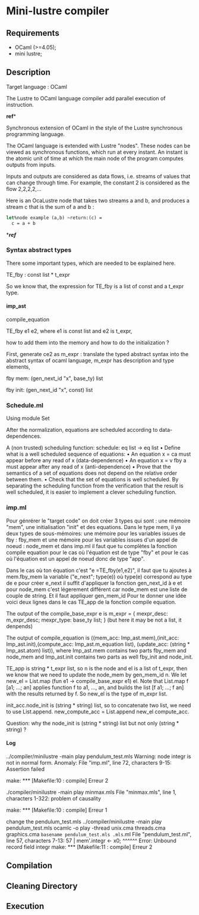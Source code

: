 # Mini-lustre compiler

## Requirements

- OCaml (>=4.05);
- mini lustre;

## Description

Target language : OCaml

The Lustre to OCaml language compiler add parallel execution of instruction.

********ref*********

Synchronous extension of OCaml in the style of the Lustre synchronous programming language.

The OCaml language is extended with Lustre "nodes". These nodes can be viewed as synchronous functions,
which run at every instant. An instant is the atomic unit of time at which the main node of the program computes outputs from inputs.

Inputs and outputs are considered as data flows, i.e. streams of values that can change through time. For example, the constant 2 is considered as the flow 2,2,2,2,...

Here is an OcaLustre node that takes two streams a and b, and produces a stream c that is the sum of a and b :

```ocaml
let%node example (a,b) ~return:(c) =
  c = a + b
```

********ref*******


### Syntax abstract types

There some important types, which are needed to be explained here.

TE_fby : const list * t_expr

So we know that, the expression for TE_fby is a list of const and a t_expr type.


#### imp_ast



compile_equation

TE_fby e1 e2, where e1 is const list and e2 is t_expr, 

how to add them into the memory and how to do the initialization ?

First, generate ce2 as m_expr : translate the typed abstract syntax into the abstract syntax of ocaml language, m_expr has description and type elements, 

fby mem: (gen_next_id "x", base_ty) list 

fby init: (gen_next_id "x", const) list


### Schedule.ml

Using module Set

After the normalization, equations are scheduled according to data-dependences.

A (non trusted) scheduling function:
schedule: eq list →  eq list
• Define what is a well scheduled sequence of equations:
• An equation x = ca must appear before any read of x (data-dependence)
• An equation x = v fby a must appear after any read of x (anti-dependence)
• Prove that the semantics of a set of equations does not depend on the relative order between them.
• Check that the set of equations is well scheduled.
By separating the scheduling function from the verification that the result is well scheduled, it is easier to implement a clever scheduling function.

### imp.ml

Pour génrérer le "target code" on doit créer 3 types qui sont : une mémoire "mem", une initialisation "init" et des equations. Dans le type mem, il ya deux types de sous-mémoires: une mémoire pour les variables issues de fby : fby_mem et une mémoire pour les variables issues d'un appel de noeud : node_mem et dans imp.ml il faut que tu complètes la fonction compile equation pour le cas où l'équation est de type "fby" et pour le cas où l'équation est un appel de noeud donc de type "app".

Dans le cas où ton équation c'est "e =TE_fby(e1,e2)", il faut que tu ajoutes à mem.fby_mem la variable ("e_next"; type(e)) où type(e) correspond au type de e pour créer e_next il suffit d'appliquer la fonction gen_next_id à e et pour node_mem c'est légerement différent car node_mem est une liste de couple de string. Et il faut appliquer gen_mem_id Pour te donner une idée voici deux lignes dans le cas TE_app de la fonction compile equation.


The output of the compile_base_expr e is m_expr = { mexpr_desc: m_expr_desc; mexpr_type: base_ty list; } (but here it may be not a list, it denpends)

The output of compile_equation is ((mem_acc: Imp_ast.mem),(init_acc: Imp_ast.init),(compute_acc: Imp_ast.m_equation list), (update_acc: (string * Imp_ast.atom) list)), where Imp_ast.mem contains two parts fby_mem and node_mem and Imp_ast.init contains two parts as well fby_init and node_init. 


TE_app is string * t_expr list, so n is the node and el is a list of t_expr, then we know that we need to update the node_mem by gen_mem_id n. We let new_el = List.map (fun e1 -> compile_base_expr e1) el. Note that List.map f [a1; ...; an] applies function f to a1, ..., an, and builds the list [f a1; ...; f an] with the results returned by f. So new_el is the type of m_expr list.

init_acc.node_init is (string * string) list, so to concatenate two list, we need to use List.append. new_compute_acc = List.append new_el compute_acc.

Question: why the node_init is (string * string) list but not only (string * string) ?



#### Log


../compiler/minilustre -main play pendulum_test.mls
Warning: node integr is not in normal form.
Anomaly: File "imp.ml", line 72, characters 9-15: Assertion failed

make: *** [Makefile:10 : compile] Erreur 2


./compiler/minilustre -main play minmax.mls
File "minmax.mls", line 1, characters 1-322:
problem of causality

make: *** [Makefile:10 : compile] Erreur 1


change the pendulum_test.mls
../compiler/minilustre -main play pendulum_test.mls
ocamlc -o play -thread unix.cma threads.cma graphics.cma `basename pendulum_test.mls .mls`.ml
File "pendulum_test.ml", line 57, characters 7-13:
57 |   mem'.integr <- x0;
            ^^^^^^
Error: Unbound record field integr
make: *** [Makefile:11 : compile] Erreur 2


## Compilation


## Cleaning Directory



## Execution


##


